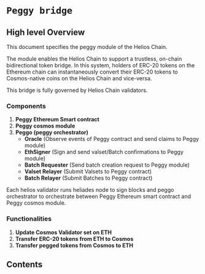 <!--
order: 0
title: Peggy Bridge Overview
parent:
  title: "Peggy bridge"
-->

# `Peggy bridge`

## High level Overview

This document specifies the peggy module of the Helios Chain.

The module enables the Helios Chain to support a trustless, on-chain bidirectional token bridge. In this system,
holders of ERC-20 tokens on the Ethereum chain can instantaneously convert their ERC-20 tokens to Cosmos-native coins on
the Helios Chain and vice-versa.

This bridge is fully governed by Helios Chain validators.

### Components

1. **Peggy Ethereum Smart contract**
2. **Peggy cosmos module**
3. **Peggo (peggy orchestrator)**
    - **Oracle** (Observe events of Peggy contract and send claims to Peggy module)
    - **EthSigner** (Sign and send valset/Batch confirmations to Peggy module)
    - **Batch Requester** (Send batch creation request to Peggy module)
    - **Valset Relayer** (Submit Valsets to Peggy contract)
    - **Batch Relayer** (Submit Batches to Peggy contract)

Each helios validator runs heliades node to sign blocks and peggo orchestrator to orchestrate between Peggy
Ethereum smart contract and Peggy cosmos module.

### Functionalities

1. **Update Cosmos Validator set on ETH**
2. **Transfer ERC-20 tokens from ETH to Cosmos**
3. **Transfer pegged tokens from Cosmos to ETH**

## Contents

[comment]: <> (0. **[Definitions]&#40;./spec/01_definitions.md&#41;**)

[comment]: <> (1. **[Bootstrapping the bridge]&#40;spec/docs/bootstrapping.md&#41;**)

[comment]: <> (2. **[Workflow]&#40;spec/docs/workflow.md&#41;**)

[comment]: <> (    - [Update Cosmos Validator set on ETH]&#40;spec/docs/workflow.md#Update-Cosmos-Validator-set-on-ETH&#41;)

[comment]: <> (    - [Transfer ERC-20 tokens from ETH to Cosmos]&#40;spec/docs/workflow.md#Transfer-ERC20-tokens-from-ETH-to-Cosmos&#41;)

[comment]: <> (    - [Transfer pegged tokens from Cosmos to ETH]&#40;spec/docs/workflow.md#Transfer-pegged-tokens-from-Cosmos-to-ETH&#41;)

[comment]: <> (3. **[Design]&#40;spec/docs/design/&#41;**)

[comment]: <> (    - [Minting and locking tokens in Peggy]&#40;spec/docs/mint-lock.md&#41;)

[comment]: <> (    - [Oracle design]&#40;spec/docs/design/oracle.md&#41;)

[comment]: <> (    - [Ethereum signing]&#40;spec/ethereum-signing.md&#41;)

[comment]: <> (    - [Incentives]&#40;spec/docs/design/incentives.md&#41;)

[comment]: <> (    - [relaying semantics]&#40;spec/docs/relaying-semantics.md&#41;)

[comment]: <> (    - [Securing Concerns]&#40;spec/docs/security.md&#41;)

[comment]: <> (4. **[State]&#40;spec/docs/state.md&#41;**)

[comment]: <> (    - [Parameters and base types]&#40;spec/docs/state.md&#41;)

[comment]: <> (5. **[Messages]&#40;./spec/04_messages.md&#41;**)

[comment]: <> (    - [User messages]&#40;./spec/04_messages.md#user-messages&#41;)

[comment]: <> (    - [Relayer Messages]&#40;./spec/04_messages.md#relayer-messages&#41;)

[comment]: <> (    - [Oracle Messages]&#40;./spec/04_messages.md#oracle-messages&#41;)

[comment]: <> (    - [Ethereum Signer messages]&#40;./spec/04_messages.md#ethereum-signer-messages&#41;)

[comment]: <> (    - [Validator Messages]&#40;./spec/04_messages.md#validator-messages&#41;)

[comment]: <> (6. **[End Block]&#40;spec/06_end_block.md&#41;**)

[comment]: <> (    - [Slashing]&#40;spec/06_end_block.md#Slashing&#41;)

[comment]: <> (    - [Attestation Tally]&#40;spec/06_end_block.md#Attestation&#41;)

[comment]: <> (    - [Cleanup]&#40;spec/06_end_block.md#Cleanup&#41;)

[comment]: <> (7. **[Events]&#40;spec/docs/events.md&#41;**)

[comment]: <> (    - [EndBlocker]&#40;spec/docs/events.md#EndBlocker&#41;)

[comment]: <> (    - [Handlers]&#40;spec/docs/events.md#Service-Messages&#41;)

[comment]: <> (8. **[Parameters]&#40;spec/08_params.md&#41;**)








